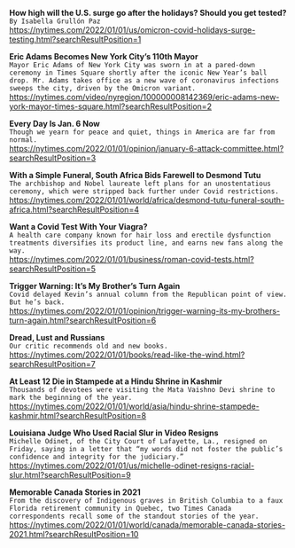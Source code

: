 **How high will the U.S. surge go after the holidays? Should you get tested?**\
`By Isabella Grullón Paz`\
https://nytimes.com/2022/01/01/us/omicron-covid-holidays-surge-testing.html?searchResultPosition=1

**Eric Adams Becomes New York City’s 110th Mayor**\
`Mayor Eric Adams of New York City was sworn in at a pared-down ceremony in Times Square shortly after the iconic New Year’s ball drop. Mr. Adams takes office as a new wave of coronavirus infections sweeps the city, driven by the Omicron variant.`\
https://nytimes.com/video/nyregion/100000008142369/eric-adams-new-york-mayor-times-square.html?searchResultPosition=2

**Every Day Is Jan. 6 Now**\
`Though we yearn for peace and quiet, things in America are far from normal.`\
https://nytimes.com/2022/01/01/opinion/january-6-attack-committee.html?searchResultPosition=3

**With a Simple Funeral, South Africa Bids Farewell to Desmond Tutu**\
`The archbishop and Nobel laureate left plans for an unostentatious ceremony, which were stripped back further under Covid restrictions.`\
https://nytimes.com/2022/01/01/world/africa/desmond-tutu-funeral-south-africa.html?searchResultPosition=4

**Want a Covid Test With Your Viagra?**\
`A health care company known for hair loss and erectile dysfunction treatments diversifies its product line, and earns new fans along the way.`\
https://nytimes.com/2022/01/01/business/roman-covid-tests.html?searchResultPosition=5

**Trigger Warning: It’s My Brother’s Turn Again**\
`Covid delayed Kevin’s annual column from the Republican point of view. But he’s back.`\
https://nytimes.com/2022/01/01/opinion/trigger-warning-its-my-brothers-turn-again.html?searchResultPosition=6

**Dread, Lust and Russians**\
`Our critic recommends old and new books.`\
https://nytimes.com/2022/01/01/books/read-like-the-wind.html?searchResultPosition=7

**At Least 12 Die in Stampede at a Hindu Shrine in Kashmir**\
`Thousands of devotees were visiting the Mata Vaishno Devi shrine to mark the beginning of the year.`\
https://nytimes.com/2022/01/01/world/asia/hindu-shrine-stampede-kashmir.html?searchResultPosition=8

**Louisiana Judge Who Used Racial Slur in Video Resigns**\
`Michelle Odinet, of the City Court of Lafayette, La., resigned on Friday, saying in a letter that “my words did not foster the public’s confidence and integrity for the judiciary.”`\
https://nytimes.com/2022/01/01/us/michelle-odinet-resigns-racial-slur.html?searchResultPosition=9

**Memorable Canada Stories in 2021**\
`From the discovery of Indigenous graves in British Columbia to a faux Florida retirement community in Quebec, two Times Canada correspondents recall some of the standout stories of the year.`\
https://nytimes.com/2022/01/01/world/canada/memorable-canada-stories-2021.html?searchResultPosition=10

